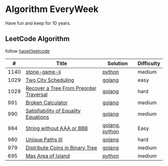 # Algorithm EveryWeek

Have fun and keep for 10 years.

## LeetCode Algorithm

follow [haoel/leetcode](https://github.com/haoel/leetcode)

| #    | Title | Solution | Difficulty |
|------| ----- | -------- | ---------- |
|1140  |[stone-game-ii](https://leetcode.com/problems/stone-game-ii/)|[python](./algorithm/python/stone-game-ii.py)|medium|
|1029  |[Two City Scheduling](https://leetcode.com/problems/two-city-scheduling/submissions/)|[golang](./algorithm/golang/two_city_scheduling.go)|easy|
|1028  |[Recover a Tree From Preorder Traversal](https://leetcode.com/problems/recover-a-tree-from-preorder-traversal/)|[golang](./algorithm/golang/recover_from_preorder.go)|hard|
|991   |[Broken Calculator](https://leetcode.com/problems/broken-calculator/submissions/)|[golang](./algorithm/golang/broken_calculator.go)|medium|
|990   |[Satisfiability of Equality Equations](https://leetcode.com/problems/satisfiability-of-equality-equations/)|[golang](./algorithm/golang/equations_possible.go)|medium|
|984   |[String without AAA or BBB](https://leetcode.com/problems/string-without-aaa-or-bbb/submissions/)|[golang](./algorithm/golang/string_without_3a_3b.go), [python](./algorithm/python/string_without_3a_3b.py)|Easy|
|980   |[Unique Paths III](https://leetcode.com/problems/unique-paths-iii/)|[golang](./algorithm/golang/unique_paths3.go)|hard|
|979   |[Distribute Coins in Binary Tree](https://leetcode.com/problems/distribute-coins-in-binary-tree/submissions/)|[golang](./algorithm/golang/distribute_coins_in_binary_tree.go)|medium|
|695   |[Max Area of Island](https://leetcode.com/problems/max-area-of-island/)|[python](./algorithm/python/max_area_of_island.py)|medium|
